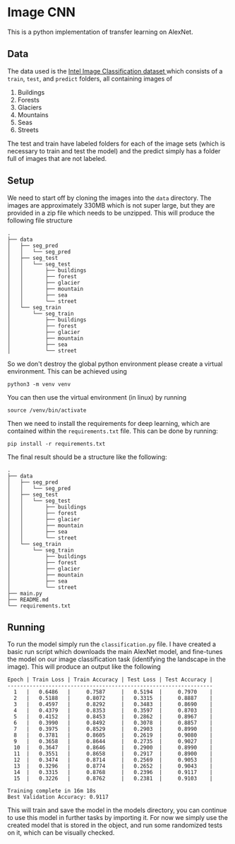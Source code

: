 # Image CNN
This is a python implementation of transfer learning on AlexNet. 

## Data

The data used is the [Intel Image Classification dataset ](https://www.kaggle.com/puneet6060/intel-image-classification)
which consists of a `train`, `test`, and `predict` folders, all containing 
images of

1. Buildings
2. Forests
3. Glaciers
4. Mountains
5. Seas
6. Streets

The test and train have labeled folders for each of the image sets (which is 
necessary to train and test the model) and the predict simply has a folder full
of images that are not labeled.

## Setup

We need to start off by cloning the images into the `data` directory. The 
images are approximately 330MB which is not super large, but they are provided
in a zip file which needs to be unzipped. This will produce the following file
structure

```
.
├── data
│   ├── seg_pred
│   │   └── seg_pred
│   ├── seg_test
│   │   └── seg_test
│   │       ├── buildings
│   │       ├── forest
│   │       ├── glacier
│   │       ├── mountain
│   │       ├── sea
│   │       └── street
│   └── seg_train
│       └── seg_train
│           ├── buildings
│           ├── forest
│           ├── glacier
│           ├── mountain
│           ├── sea
│           └── street
```

So we don't destroy the global python environment please create a virtual 
environment. This can be achieved using 

```
python3 -m venv venv
```

You can then use the virtual environment (in linux) by running

```
source /venv/bin/activate
```

Then we need to install the requirements for deep learning, which are contained
within the `requirements.txt` file. This can be done by running:

```
pip install -r requirements.txt
```

The final result should be a structure like the following:

```
.
├── data
│   ├── seg_pred
│   │   └── seg_pred
│   ├── seg_test
│   │   └── seg_test
│   │       ├── buildings
│   │       ├── forest
│   │       ├── glacier
│   │       ├── mountain
│   │       ├── sea
│   │       └── street
│   └── seg_train
│       └── seg_train
│           ├── buildings
│           ├── forest
│           ├── glacier
│           ├── mountain
│           ├── sea
│           └── street
├── main.py
├── README.md
└── requirements.txt
```

## Running

To run the model simply run the `classification.py` file. I have created a basic run 
script which downloads the main AlexNet model, and fine-tunes the model on our
image classification task (identifying the landscape in the image). This will 
produce an output like the following

```
Epoch | Train Loss | Train Accuracy | Test Loss | Test Accuracy |
-----------------------------------------------------------------
  1   |   0.6486   |     0.7587     |   0.5194  |     0.7970    |
  2   |   0.5188   |     0.8072     |   0.3315  |     0.8887    |
  3   |   0.4597   |     0.8292     |   0.3483  |     0.8690    |
  4   |   0.4379   |     0.8353     |   0.3597  |     0.8703    |
  5   |   0.4152   |     0.8453     |   0.2862  |     0.8967    |
  6   |   0.3990   |     0.8492     |   0.3078  |     0.8857    |
  7   |   0.3975   |     0.8529     |   0.2903  |     0.8990    |
  8   |   0.3781   |     0.8605     |   0.2619  |     0.9080    |
  9   |   0.3658   |     0.8644     |   0.2735  |     0.9027    |
  10  |   0.3647   |     0.8646     |   0.2900  |     0.8990    |
  11  |   0.3551   |     0.8658     |   0.2917  |     0.8900    |
  12  |   0.3474   |     0.8714     |   0.2569  |     0.9053    |
  13  |   0.3296   |     0.8774     |   0.2652  |     0.9043    |
  14  |   0.3315   |     0.8768     |   0.2396  |     0.9117    |
  15  |   0.3226   |     0.8762     |   0.2381  |     0.9103    |

Training complete in 16m 18s
Best Validation Accuracy: 0.9117
```

This will train and save the model in the models directory, you can continue to
use this model in further tasks by importing it. For now we simply use the 
created model that is stored in the object, and run some randomized tests on it, 
which can be visually checked.